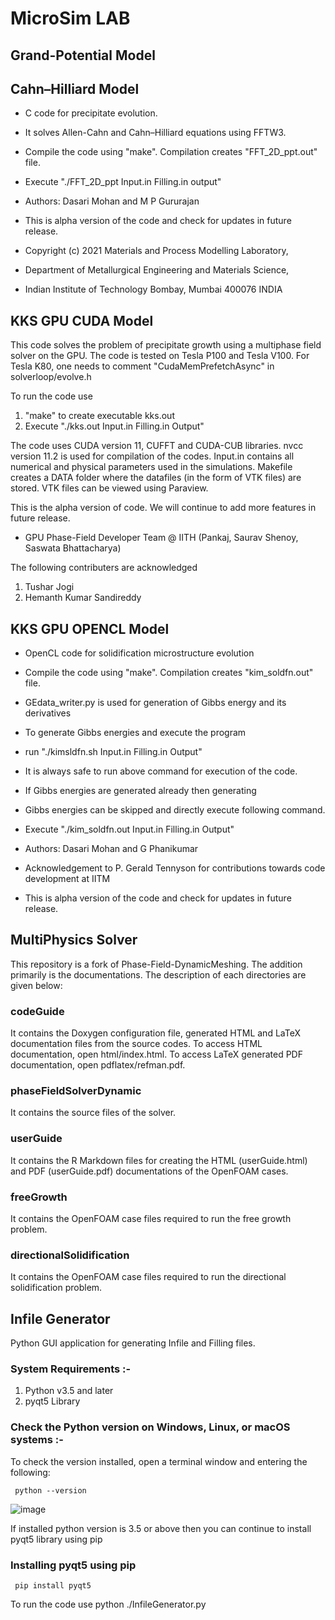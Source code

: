 # MicroSim LAB


## Grand-Potential Model 


## Cahn–Hilliard Model
 * C code for precipitate evolution. 
 * It solves Allen-Cahn and Cahn–Hilliard equations using FFTW3.  
 * Compile the code using "make". Compilation creates "FFT_2D_ppt.out" file. 
 * Execute "./FFT_2D_ppt Input.in Filling.in output" 

 * Authors: Dasari Mohan and M P Gururajan

 * This is alpha version of the code and check for updates in future release. 

 * Copyright (c) 2021 Materials and Process Modelling Laboratory,
 * Department of Metallurgical Engineering and Materials Science, 
 * Indian Institute of Technology Bombay, Mumbai 400076 INDIA

## KKS GPU CUDA Model
This code solves the problem of precipitate growth using a multiphase field solver on the GPU.
The code is tested on Tesla P100 and Tesla V100.
For Tesla K80, one needs to comment "CudaMemPrefetchAsync" in solverloop/evolve.h

To run the code use 
1. "make" to create executable kks.out
2. Execute "./kks.out Input.in Filling.in Output"

The code uses CUDA version 11, CUFFT and CUDA-CUB libraries. 
nvcc version 11.2 is used for compilation of the codes.
Input.in contains all numerical and physical parameters used in the simulations. 
Makefile creates a  DATA folder where the datafiles (in the form of VTK files) are stored.
VTK files can be viewed using Paraview.

This is the alpha version of code. We will continue to add more features in future release.


- GPU Phase-Field Developer Team @ IITH
(Pankaj, Saurav Shenoy, Saswata Bhattacharya)

The following contributers are acknowledged
1. Tushar Jogi
2. Hemanth Kumar Sandireddy

## KKS GPU OPENCL Model

* OpenCL code for solidification microstructure evolution 

* Compile the code using "make". Compilation creates "kim_soldfn.out" file. 
* GEdata_writer.py is used for generation of Gibbs energy and its derivatives
* To generate Gibbs energies and execute the program
* run "./kimsldfn.sh  Input.in Filling.in Output"
* It is always safe to run above command for execution of the code.

* If Gibbs energies are generated already then generating 
* Gibbs energies can be skipped and directly execute following command.
* Execute "./kim_soldfn.out Input.in Filling.in Output" 

* Authors: Dasari Mohan and G Phanikumar
* Acknowledgement to P. Gerald Tennyson for contributions towards code development at IITM

* This is alpha version of the code and check for updates in future release. 

## MultiPhysics Solver
This repository is a fork of Phase-Field-DynamicMeshing. The addition primarily is the documentations. The description of each directories are given below:

### codeGuide

It contains the Doxygen configuration file, generated HTML and LaTeX documentation files from the source codes. To access HTML documentation, open html/index.html. To access LaTeX generated PDF documentation, open pdflatex/refman.pdf.

### phaseFieldSolverDynamic

It contains the source files of the solver.

### userGuide

It contains the R Markdown files for creating the HTML (userGuide.html) and PDF (userGuide.pdf) documentations of the OpenFOAM cases.

### freeGrowth

It contains the OpenFOAM case files required to run the free growth problem.

### directionalSolidification

It contains the OpenFOAM case files required to run the directional solidification problem.


## Infile Generator
Python GUI application for generating Infile and Filling files.

### System Requirements :-
   1) Python v3.5 and later 
   2) pyqt5 Library


### Check the Python version on Windows, Linux, or macOS systems :-
To check the version installed, open a terminal window and entering the following:
   
     python --version
![image](https://user-images.githubusercontent.com/20612971/136605964-7aa1de15-1474-4e2f-963b-c3a28c3c6cb1.png)

If installed python version is 3.5 or above then you can continue to install pyqt5 library using pip 

### Installing pyqt5 using pip
     pip install pyqt5 
     
To run the code use 
     python ./InfileGenerator.py
